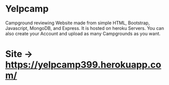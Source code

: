 # Yelpcamp
Campground reviewing Website made from simple HTML, Bootstrap, Javascript, MongoDB, and Express.
It is hosted on heroku Servers.
You can also create your Account and upload as many Campgrounds as you want.
# Site -> https://yelpcamp399.herokuapp.com/

